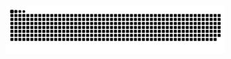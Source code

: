 ![snake gif](https://github.com/oleksii-shcherbak/oleksii-shcherbak/blob/output/github-snake-dark.svg)
